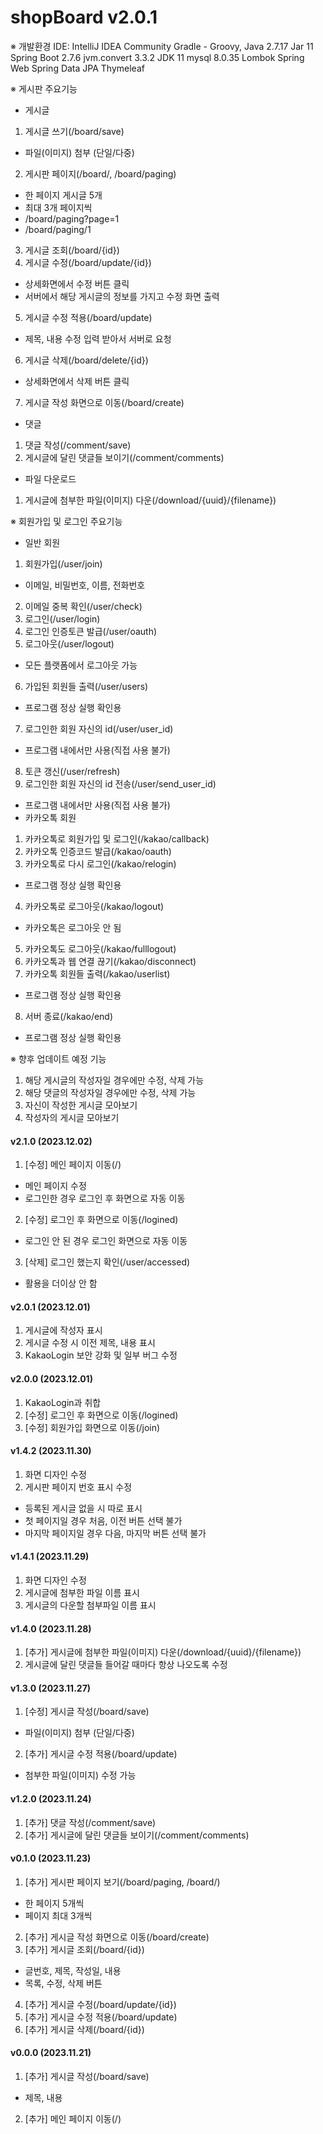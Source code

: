 # shopBoard v2.0.1

※ 개발환경
IDE: IntelliJ IDEA Community
Gradle - Groovy, Java 2.7.17
Jar 11
Spring Boot 2.7.6
jvm.convert 3.3.2
JDK 11
mysql 8.0.35
Lombok
Spring Web
Spring Data JPA
Thymeleaf

※ 게시판 주요기능
- 게시글
1. 게시글 쓰기(/board/save)
  - 파일(이미지) 첨부 (단일/다중)
2. 게시판 페이지(/board/, /board/paging)
  - 한 페이지 게시글 5개
  - 최대 3개 페이지씩
  - /board/paging?page=1
  - /board/paging/1
3. 게시글 조회(/board/{id})
4. 게시글 수정(/board/update/{id})
 - 상세화면에서 수정 버튼 클릭
 - 서버에서 해당 게시글의 정보를 가지고 수정 화면 출력
5. 게시글 수정 적용(/board/update)
 - 제목, 내용 수정 입력 받아서 서버로 요청
6. 게시글 삭제(/board/delete/{id})
  - 상세화면에서 삭제 버튼 클릭
7. 게시글 작성 화면으로 이동(/board/create)
- 댓글
1. 댓글 작성(/comment/save)
2. 게시글에 달린 댓글들 보이기(/comment/comments)
- 파일 다운로드
1. 게시글에 첨부한 파일(이미지) 다운(/download/{uuid}/{filename})

※ 회원가입 및 로그인 주요기능
- 일반 회원
1. 회원가입(/user/join)
  - 이메일, 비밀번호, 이름, 전화번호
2. 이메일 중복 확인(/user/check)
3. 로그인(/user/login)
4. 로그인 인증토큰 발급(/user/oauth)
5. 로그아웃(/user/logout)
  - 모든 플랫폼에서 로그아웃 가능
6. 가입된 회원들 출력(/user/users)
  - 프로그램 정상 실행 확인용
7. 로그인한 회원 자신의 id(/user/user_id)
  - 프로그램 내에서만 사용(직접 사용 불가)
8. 토큰 갱신(/user/refresh)
9. 로그인한 회원 자신의 id 전송(/user/send_user_id)
  - 프로그램 내에서만 사용(직접 사용 불가)
- 카카오톡 회원
1. 카카오톡로 회원가입 및 로그인(/kakao/callback)
2. 카카오톡 인증코드 발급(/kakao/oauth)
3. 카카오톡로 다시 로그인(/kakao/relogin)
  - 프로그램 정상 실행 확인용
4. 카카오톡로 로그아웃(/kakao/logout)
  - 카카오톡은 로그아웃 안 됨
5. 카카오톡도 로그아웃(/kakao/fulllogout)
6. 카카오톡과 웹 연결 끊기(/kakao/disconnect)
7. 카카오톡 회원들 출력(/kakao/userlist)
  - 프로그램 정상 실행 확인용
8. 서버 종료(/kakao/end)
  - 프로그램 정상 실행 확인용

※ 향후 업데이트 예정 기능
1. 해당 게시글의 작성자일 경우에만 수정, 삭제 가능
2. 해당 댓글의 작성자일 경우에만 수정, 삭제 가능
3. 자신이 작성한 게시글 모아보기
4. 작성자의 게시글 모아보기

#### v2.1.0 (2023.12.02)
1. [수정] 메인 페이지 이동(/)
  - 메인 페이지 수정
  - 로그인한 경우 로그인 후 화면으로 자동 이동
2. [수정] 로그인 후 화면으로 이동(/logined)
  - 로그인 안 된 경우 로그인 화면으로 자동 이동
3. [삭제] 로그인 했는지 확인(/user/accessed)
  - 활용을 더이상 안 함


#### v2.0.1 (2023.12.01)
1. 게시글에 작성자 표시
2. 게시글 수정 시 이전 제목, 내용 표시
3. KakaoLogin 보안 강화 및 일부 버그 수정

#### v2.0.0 (2023.12.01)
1. KakaoLogin과 취합
2. [수정] 로그인 후 화면으로 이동(/logined)
3. [수정] 회원가입 화면으로 이동(/join)

#### v1.4.2 (2023.11.30)
1. 화면 디자인 수정
2. 게시판 페이지 번호 표시 수정
  - 등록된 게시글 없을 시 따로 표시
  - 첫 페이지일 경우 처음, 이전 버튼 선택 불가
  - 마지막 페이지일 경우 다음, 마지막 버튼 선택 불가

#### v1.4.1 (2023.11.29)
1. 화면 디자인 수정
2. 게시글에 첨부한 파일 이름 표시
3. 게시글의 다운할 첨부파일 이름 표시

#### v1.4.0 (2023.11.28)
1. [추가] 게시글에 첨부한 파일(이미지) 다운(/download/{uuid}/{filename})
2. 게시글에 달린 댓글들 들어갈 때마다 항상 나오도록 수정

#### v1.3.0 (2023.11.27)
1. [수정] 게시글 작성(/board/save)
  - 파일(이미지) 첨부 (단일/다중)
2. [추가] 게시글 수정 적용(/board/update)
  - 첨부한 파일(이미지) 수정 가능

#### v1.2.0 (2023.11.24)
1. [추가] 댓글 작성(/comment/save)
2. [추가] 게시글에 달린 댓글들 보이기(/comment/comments)

#### v0.1.0 (2023.11.23)
1. [추가] 게시판 페이지 보기(/board/paging, /board/)
  - 한 페이지 5개씩
  - 페이지 최대 3개씩
2. [추가] 게시글 작성 화면으로 이동(/board/create)
3. [추가] 게시글 조회(/board/{id})
  - 글번호, 제목, 작성일, 내용
  - 목록, 수정, 삭제 버튼
4. [추가] 게시글 수정(/board/update/{id})
5. [추가] 게시글 수정 적용(/board/update)
6. [추가] 게시글 삭제(/board/{id})

#### v0.0.0 (2023.11.21)
1. [추가] 게시글 작성(/board/save)
  - 제목, 내용
2. [추가] 메인 페이지 이동(/)
